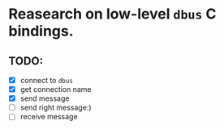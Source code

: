 # Reasearch on low-level `dbus` C bindings.

## TODO:

- [x] connect to `dbus`
- [x] get connection name
- [x] send message
- [ ] send right message:)
- [ ] receive message
